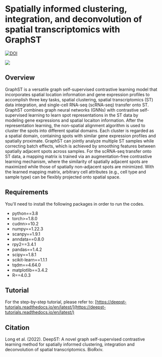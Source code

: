 # Spatially informed clustering, integration, and deconvolution of spatial transcriptomics with GraphST

[![DOI](https://zenodo.org/badge/494373596.svg)](https://zenodo.org/badge/latestdoi/494373596)

![](https://github.com/JinmiaoChenLab/GraphST/blob/main/GraphST.jpg)

## Overview
GraphST is a versatile graph self-supervised contrastive learning model that incorporates spatial location information and gene expression profiles to accomplish three key tasks, spatial clustering, spatial transcriptomics (ST) data integration, and single-cell RNA-seq (scRNA-seq) transfer onto ST. GraphST combines graph neural networks (GNNs) with contrastive self-supervised learning to learn spot representations in the ST data by modeling gene expressions and spatial locaiton information. After the representation learning, the non-spatial alignment algorithm is used to cluster the spots into different spatial domains. Each cluster is regarded as a spatial domain, containing spots with similar gene expression profiles and spatially proximate. GraphST can jointly analyze multiple ST samples while correcting batch effects, which is achieved by smoothing features between spatially adjacent spots across samples. For the scRNA-seq transfer onto ST data, a mapping matrix is trained via an augmentation-free contrastive learning mechanism, where the similarity of spatially adjacent spots are maximized while those of spatially non-adjacent spots are minimized. With the learned mapping matrix, arbitrary cell attributes (e.g., cell type and sample type) can be flexibly projected onto spatial space.   

## Requirements
You'll need to install the following packages in order to run the codes.
* python==3.8
* torch>=1.8.0
* cudnn>=10.2
* numpy==1.22.3
* scanpy==1.9.1
* anndata==0.8.0
* rpy2==3.4.1
* pandas==1.4.2
* scipy==1.8.1
* scikit-learn==1.1.1
* tqdm==4.64.0
* matplotlib==3.4.2
* R==4.0.3

## Tutorial
For the step-by-step tutorial, please refer to:
[https://deepst-tutorials.readthedocs.io/en/latest/](https://deepst-tutorials.readthedocs.io/en/latest/)

## Citation
Long et al. (2022). DeepST: A novel graph self-supervised contrastive learning method for spatially informed clustering, integration and deconvolution of spatial transcriptomics. BioRxiv. 

